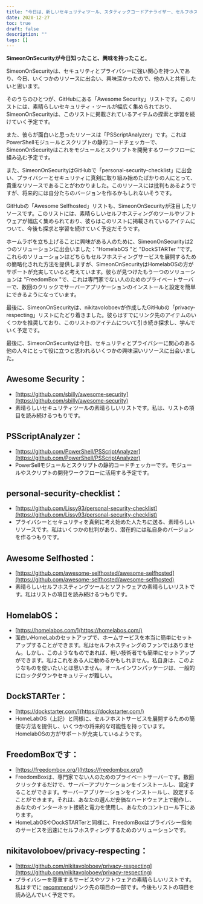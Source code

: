 ```yaml
---
title: "今日は、新しいセキュリティツール、スタティックコードアナライザー、セルフホスティングサービスのオプションについて学びました。"
date: 2020-12-27
toc: true
draft: false
description: ""
tags: []
---
```


**SimeonOnSecurityが今日知ったこと、興味を持ったこと**。

SimeonOnSecurityは、セキュリティとプライバシーに強い関心を持つ人であり、今日、いくつかのリソースに出会い、興味深かったので、他の人と共有したいと思います。

そのうちのひとつが、GitHubにある「Awesome Security」リストです。このリストには、素晴らしいセキュリティ・ツールが幅広く集められており、SimeonOnSecurityは、このリストに掲載されているアイテムの探索と学習を続けていく予定です。

また、彼らが面白いと思ったリソースは「PSScriptAnalyzer」です。これはPowerShellモジュールとスクリプトの静的コードチェッカーで、SimeonOnSecurityはこれをモジュールとスクリプトを開発するワークフローに組み込む予定です。

また、SimeonOnSecurityはGitHubで「personal-security-checklist」に出会い、プライバシーとセキュリティに真剣に取り組み始めたばかりの人にとって、貴重なリソースであることがわかりました。このリソースには批判もあるようですが、将来的には自分たちのバージョンを作るかもしれないそうです。

GitHubの「Awesome Selfhosted」リストも、SimeonOnSecurityが注目したリソースです。このリストには、素晴らしいセルフホスティングのツールやソフトウェアが幅広く集められており、彼らはこのリストに掲載されているアイテムについて、今後も探求と学習を続けていく予定だそうです。

ホームラボを立ち上げることに興味がある人のために、SimeonOnSecurityは2つのソリューションに出会いました："HomelabOS "と "DockSTARTer "です。これらのソリューションはどちらもセルフホスティングサービスを展開するための簡略化された方法を提供しますが、SimeonOnSecurityはHomelabOSの方がサポートが充実していると考えています。彼らが見つけたもう一つのソリューションは "FreedomBox "で、これは専門家でない人のためのプライベートサーバーで、数回のクリックでサーバーアプリケーションのインストールと設定を簡単にできるようになっています。

最後に、SimeonOnSecurityは、nikitavoloboevが作成したGitHubの「privacy-respecting」リストにたどり着きました。彼らはすでにリンク先のアイテムのいくつかを推奨しており、このリストのアイテムについて引き続き探求し、学んでいく予定です。

最後に、SimeonOnSecurityは今日、セキュリティとプライバシーに関心のある他の人々にとって役に立つと思われるいくつかの興味深いリソースに出会いました。


## Awesome Security：
- [https://github.com/sbilly/awesome-security](https://github.com/sbilly/awesome-security)
- 素晴らしいセキュリティツールの素晴らしいリストです。私は、リストの項目を読み続けるつもりです。

## PSScriptAnalyzer：
- [https://github.com/PowerShell/PSScriptAnalyzer](https://github.com/PowerShell/PSScriptAnalyzer)
- PowerSellモジュールとスクリプトの静的コードチェッカーです。モジュールやスクリプトの開発ワークフローに活用する予定です。

## personal-security-checklist：
- [https://github.com/Lissy93/personal-security-checklist](https://github.com/Lissy93/personal-security-checklist)
- プライバシーとセキュリティを真剣に考え始めた人たちに送る、素晴らしいリソースです。私はいくつかの批判があり、潜在的には私自身のバージョンを作るつもりです。

## Awesome Selfhosted：
- [https://github.com/awesome-selfhosted/awesome-selfhosted](https://github.com/awesome-selfhosted/awesome-selfhosted)
- 素晴らしいセルフホスティングツールとソフトウェアの素晴らしいリストです。私はリストの項目を読み続けるつもりです。

## HomelabOS：
- [https://homelabos.com/](https://homelabos.com/)
- 面白いHomeLabのセットアップで、ホームサービスを本当に簡単にセットアップすることができます。私はセルフホスティングのファンではありません。しかし、このようなものであれば、軽い技術者でも簡単にセットアップができます。私はこれをある人に勧めるかもしれません。私自身は、このようなものを使いたいとは思いません。オールインワンパッケージは、一般的にロックダウンやセキュリティが難しい。

## DockSTARTer：
- [https://dockstarter.com/](https://dockstarter.com/)
- HomeLabOS（上記）と同様に、セルフホストサービスを展開するための簡便な方法を提供し、いくつかの将来的な可能性を持っています。HomelabOSの方がサポートが充実しているようです。

## FreedomBoxです：
- [https://freedombox.org/](https://freedombox.org/)
- FreedomBoxは、専門家でない人のためのプライベートサーバーです。数回クリックするだけで、サーバーアプリケーションをインストールし、設定することができます。サーバーアプリケーションをインストールし、設定することができます。それは、あなたの選んだ安価なハードウェア上で動作し、あなたのインターネット接続と電力を使用し、あなたのコントロール下にあります。
- HomeLabOSやDockSTARTerと同様に、FreedomBoxはプライバシー指向のサービスを迅速にセルフホスティングするためのソリューションです。

## nikitavoloboev/privacy-respecting：
- [https://github.com/nikitavoloboev/privacy-respecting](https://github.com/nikitavoloboev/privacy-respecting)
- プライバシーを尊重するサービスやソフトウェアの素晴らしいリストです。私はすでに [recommend](https://simeononsecurity.ch/recommendations)リンク先の項目の一部です。今後もリストの項目を読み込んでいく予定です。
